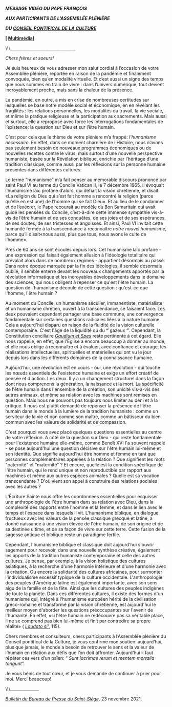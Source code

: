 ***MESSAGE VIDÉO DU PAPE FRANÇOIS***

***AUX PARTICIPANTS DE L'ASSEMBLÉE PLÉNIÈRE***

***DU [CONSEIL PONTIFICAL DE LA CULTURE](https://www.vatican.va/roman_curia/pontifical_councils/cultr/index_fr.htm)***

**\[ [Multimédia](http://w2.vatican.va/content/francesco/fr/events/event.dir.html/content/vaticanevents/fr/2021/11/23/videomessaggio-plenaria-pcc.html)\]**

\\_\\_\\_\_\_\_\_\_\_\_\_\_\_\_\_\_\_\_\_\_\_\_\_\_\_\_\_\_\_\_\_\_\_\_

*Chers frères et soeurs!*

Je suis heureux de vous adresser mon salut cordial à l’occasion de votre Assemblée plénière, reportée en raison de la pandémie et finalement convoquée, bien qu’en modalité virtuelle. Et c’est aussi un signe des temps que nous sommes en train de vivre : dans l’univers numérique, tout devient incroyablement proche, mais sans la chaleur de la présence.

La pandémie, en outre, a mis en crise de nombreuses certitudes sur lesquelles se base notre modèle social et économique, en en révélant les fragilités : les relations personnelles, les modalités du travail, la vie sociale, et même la pratique religieuse et la participation aux sacrements. Mais aussi et surtout, elle a reproposé avec force les interrogations fondamentales de l’existence: la question sur Dieu et sur l’être humain.

C’est pour cela que le thème de votre plénière m’a frappé: *l’humanisme nécessaire*. En effet, dans ce moment charnière de l’Histoire, nous n’avons pas seulement besoin de nouveaux programmes économiques ou de nouvelles recettes contre le virus, mais surtout d’une nouvelle perspective humaniste, basée sur la Révélation biblique, enrichie par l’héritage d’une tradition classique, comme aussi par les réflexions sur la personne humaine présentes dans différentes cultures.

Le terme “humanisme” m’a fait penser au mémorable discours prononcé par saint Paul VI au terme du Concile Vatican II, le 7 décembre 1965. Il évoquait l’humanisme laïc profane d’alors, qui défiait la vision chrétienne, et disait: «La religion du Dieu qui s’est fait homme a rencontré la religion (parce qu’elle en est une) de l’homme qui se fait Dieu». Et au lieu de le condamner et de l’exécrer, le Pape recourait au modèle du Bon Samaritain qui avait guidé les pensées du Concile, c’est-à-dire cette immense sympathie vis-à-vis de l’être humain et de ses conquêtes, de ses joies et de ses espérances, de ses doutes, de ses tristesses et angoisses. Et ainsi, Paul VI invitait cette humanité fermée à la transcendance à reconnaître *notre nouvel humanisme,* parce qu’il disait«nous aussi, plus que tous, nous avons le culte de l’homme».

Près de 60 ans se sont écoulés depuis lors. Cet humanisme laïc profane - une expression qui faisait également allusion à l'idéologie totalitaire qui prévalait alors dans de nombreux régimes - appartient désormais au passé. Dans notre époque marquée par la fin des idéologies, il semble désormais oublié, il semble enterré devant les nouveaux changements apportés par la révolution informatique et les incroyables développements dans le domaine des sciences, qui nous obligent à repenser ce qu'est l'être humain. La question de l'humanisme découle de cette question : qu'est-ce que l'homme, l'être humain ?

Au moment du Concile, un humanisme séculier, immanentiste, matérialiste et un humanisme chrétien, ouvert à la transcendance, se faisaient face. Les deux pouvaient cependant partager une base commune, une convergence fondamentale sur certaines questions radicales liées à la nature humaine. Cela a aujourd'hui disparu en raison de la fluidité de la vision culturelle contemporaine. C'est l'âge de la liquidité ou du **“** gazeux **”**. Cependant, la Constitution conciliaire *[Gaudium et Spes](https://www.vatican.va/archive/hist_councils/ii_vatican_council/documents/vat-ii_const_19651207_gaudium-et-spes_fr.html)* reste pertinente à cet égard. Elle nous rappelle, en effet, que l'Église a encore beaucoup à donner au monde, et elle nous oblige à reconnaître et à évaluer, avec confiance et courage, les réalisations intellectuelles, spirituelles et matérielles qui ont vu le jour depuis lors dans les différents domaines de la connaissance humaine.

Aujourd'hui, une révolution est en cours - oui, une révolution - qui touche les nœuds essentiels de l'existence humaine et exige un effort créatif de pensée et d'action. Les deux. Il y a un changement structurel dans la façon dont nous comprenons la génération, la naissance et la mort. La spécificité de l'être humain dans l'ensemble de la création, son unicité vis-à-vis des autres animaux, et même sa relation avec les machines sont remises en question. Mais nous ne pouvons pas toujours nous limiter au déni et à la critique. Il nous est plutôt demandé de repenser la présence de l'être humain dans le monde à la lumière de la tradition humaniste : comme un serviteur de la vie et non comme son maître, comme un bâtisseur du bien commun avec les valeurs de solidarité et de compassion.

C'est pourquoi vous avez placé quelques questions essentielles au centre de votre réflexion. A côté de la question sur Dieu - qui reste fondamentale pour l'existence humaine elle-même, comme Benoît XVI l'a souvent rappelé - se pose aujourd'hui une question décisive sur l'être humain lui-même et son identité. Que signifie aujourd'hui être homme et femme en tant que personnes complémentaires appelées à la relation ? Que signifient les mots "paternité" et "maternité" ? Et encore, quelle est la condition spécifique de l'être humain, qui le rend unique et non reproductible par rapport aux machines et même aux autres espèces animales ? Quelle est sa vocation transcendante ? D'où vient son appel à construire des relations sociales avec les autres ?

L'Écriture Sainte nous offre les coordonnées essentielles pour esquisser une anthropologie de l'être humain dans sa relation avec Dieu, dans la complexité des rapports entre l'homme et la femme, et dans le lien avec le temps et l'espace dans lesquels il vit. L'humanisme biblique, en dialogue fructueux avec les valeurs de la pensée classique grecque et latine, a donné naissance à une vision élevée de l'être humain, de son origine et de sa destinée ultime, et de sa façon de vivre sur cette terre. Cette fusion de la sagesse antique et biblique reste un paradigme fertile.

Cependant, l'humanisme biblique et classique doit aujourd'hui s'ouvrir sagement pour recevoir, dans une nouvelle synthèse créative, également les apports de la tradition humaniste contemporaine et celle des autres cultures. Je pense, par exemple, à la vision holistique des cultures asiatiques, à la recherche d'une harmonie intérieure et d'une harmonie avec la création. Ou encore la solidarité des cultures africaines, pour surmonter l'individualisme excessif typique de la culture occidentale. L'anthropologie des peuples d'Amérique latine est également importante, avec son sens aigu de la famille et de la fête. Ainsi que les cultures des peuples indigènes de toute la planète. Dans ces différentes cultures, il existe des formes d'un humanisme qui, intégré à l'humanisme européen hérité de la civilisation gréco-romaine et transformé par la vision chrétienne, est aujourd'hui le meilleur moyen d'aborder les questions préoccupantes sur l'avenir de l'humanité. En effet, «si l'être humain ne redécouvre pas sa véritable place, il ne se comprend pas bien lui-même et finit par contredire sa propre réalité» ( *[Laudato si'](https://www.vatican.va/content/francesco/fr/encyclicals/documents/papa-francesco_20150524_enciclica-laudato-si.html#115.)*, 115).

Chers membres et consulteurs, chers participants à l’Assemblée plénière du Conseil pontifical de la Culture, je vous confirme mon soutien: aujourd’hui, plus que jamais, le monde a besoin de retrouver le sens et la valeur de l’humain en relation aux défis que l’on doit affronter. Aujourd’hui il faut répéter ces vers d’un païen: “ *Sunt lacrimae rerum et mentem mortalia tangunt”.*

Je vous bénis de tout cœur, et je vous demande de continuer à prier pour moi. Merci beaucoup!

\\_\\_\\_\_\_\_\_\_\_\_\_\_\_\_\_\_

*[Bulletin du Bureau de Presse du Saint-Siège](https://press.vatican.va/content/salastampa/it/bollettino/pubblico/2021/11/23/0775/01630.html#fra),* 23 novembre 2021.